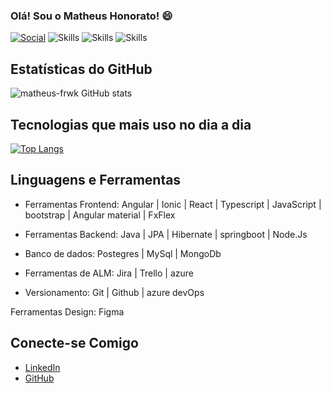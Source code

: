 ### Olá! Sou o Matheus Honorato! 😄

[![Social](https://img.shields.io/badge/LinkedIn-0077B5?style=for-the-badge&logo=linkedin&logoColor=white)](https://www.linkedin.com/in/matheus-honorato-486ab528b?utm_source=share&utm_campaign=share_via&utm_content=profile&utm_medium=ios_app)
![Skills](https://img.shields.io/badge/Angular-DD0031?style=for-the-badge&logo=angular&logoColor=white)
![Skills](https://img.shields.io/badge/Material--UI-0081CB?style=for-the-badge&logo=material-ui&logoColor=white)
![Skills](https://img.shields.io/badge/Bootstrap-563D7C?style=for-the-badge&logo=bootstrap&logoColor=white)

## Estatísticas do GitHub
![matheus-frwk GitHub stats](https://github-readme-stats.vercel.app/api?username=matheus-frwk&show_icons=true&theme=dracula)

## Tecnologias que mais uso no dia a dia
[![Top Langs](https://github-readme-stats.vercel.app/api/top-langs/?username=matheus-frwk)](https://github.com/matheushonoratodev/github-readme-stats)


## Linguagens e Ferramentas

- Ferramentas Frontend: Angular | Ionic | React | Typescript | JavaScript | bootstrap | Angular material | FxFlex

- Ferramentas Backend: Java | JPA | Hibernate | springboot | Node.Js

- Banco de dados: Postegres | MySql | MongoDb

- Ferramentas de ALM: Jira | Trello | azure

- Versionamento: Git | Github | azure devOps

Ferramentas Design: Figma

## Conecte-se Comigo

- [LinkedIn](https://www.linkedin.com/in/matheus-honorato-486ab528b?utm_source=share&utm_campaign=share_via&utm_content=profile&utm_medium=ios_app)
- [GitHub](https://github.com/matheushonoratodev)



